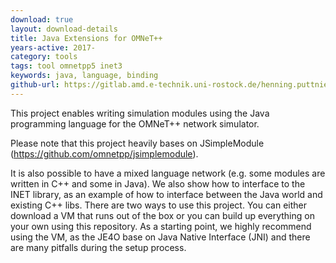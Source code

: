 ```yaml
---
download: true
layout: download-details
title: Java Extensions for OMNeT++
years-active: 2017-
category: tools
tags: tool omnetpp5 inet3
keywords: java, language, binding
github-url: https://gitlab.amd.e-technik.uni-rostock.de/henning.puttnies/javaextensions4omnet
---
```


This project enables writing simulation modules using the Java programming
language for the OMNeT++ network simulator.

Please note that this project heavily bases on JSimpleModule (https://github.com/omnetpp/jsimplemodule).

It is also possible to have a mixed language network (e.g. some modules are
written in C++ and some in Java). We also show how to interface to the INET
library, as an example of how to interface between the Java world and existing
C++ libs. There are two ways to use this project. You can either download a VM
that runs out of the box or you can build up everything on your own using this
repository. As a starting point, we highly recommend using the VM, as the JE4O
base on Java Native Interface (JNI) and there are many pitfalls during the setup
process.

